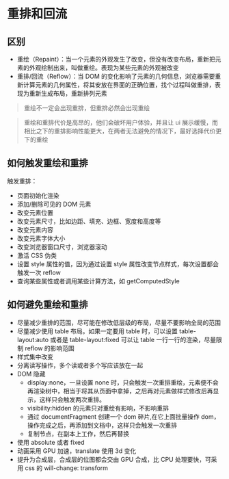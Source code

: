 # 重排和回流

## 区别

- 重绘（Repaint）：当一个元素的外观发生了改变，但没有改变布局，重新把元素的外观绘制出来，叫做重绘。表现为某些元素的外观被改变
- 重排/回流（Reflow）：当 DOM 的变化影响了元素的几何信息，浏览器需要重新计算元素的几何属性，将其安放在界面的正确位置，找个过程叫做重排，表现为重新生成布局，重新排列元素

> 重绘不一定会出现重排，但重排必然会出现重绘

> 重绘和重排代价是高昂的，他们会破坏用户体验，并且让 ui 展示缓慢，而相比之下的重排影响性能更大，在两者无法避免的情况下，最好选择代价更下的重绘

## 如何触发重绘和重排

触发重排：

- 页面初始化渲染
- 添加/删除可见的 DOM 元素
- 改变元素位置
- 改变元素尺寸，比如边距、填充、边框、宽度和高度等
- 改变元素内容
- 改变元素字体大小
- 改变浏览器窗口尺寸，浏览器滚动
- 激活 CSS 伪类
- 设置 style 属性的值，因为通过设置 style 属性改变节点样式，每次设置都会触发一次 reflow
- 查询某些属性或者调用某些计算方法，如 getComputedStyle

## 如何避免重绘和重排

- 尽量减少重排的范围，尽可能在修改低层级的布局，尽量不要影响全局的范围
- 尽量减少使用 table 布局。如果一定要用 table 时，可以设置 table-layout:auto 或者是 table-layout:fixed 可以让 table 一行一行的渲染，尽量限制 reflow 的影响范围
- 样式集中改变
- 分离读写操作，多个读或者多个写应该放在一起
- DOM 隐藏
  - display:none，一旦设置 none 时，只会触发一次重排重绘，元素便不会再渲染树中，相当于将其从页面中拿掉，之后再对元素做样式修改后再显示，这样只会触发两次重排。
  - visibility:hidden 的元素只对重绘有影响，不影响重排
  - 通过 documentFragment 创建一个 dom 碎片,在它上面批量操作 dom，操作完成之后，再添加到文档中，这样只会触发一次重排
  - 复制节点，在副本上工作，然后再替换
- 使用 absolute 或者 fixed
- 动画采用 GPU 加速，translate 使用 3d 变化
- 提升为合成层，合成层的位图都会交由 GPU 合成，比 CPU 处理要快，可采用 css 的 will-change: transform
